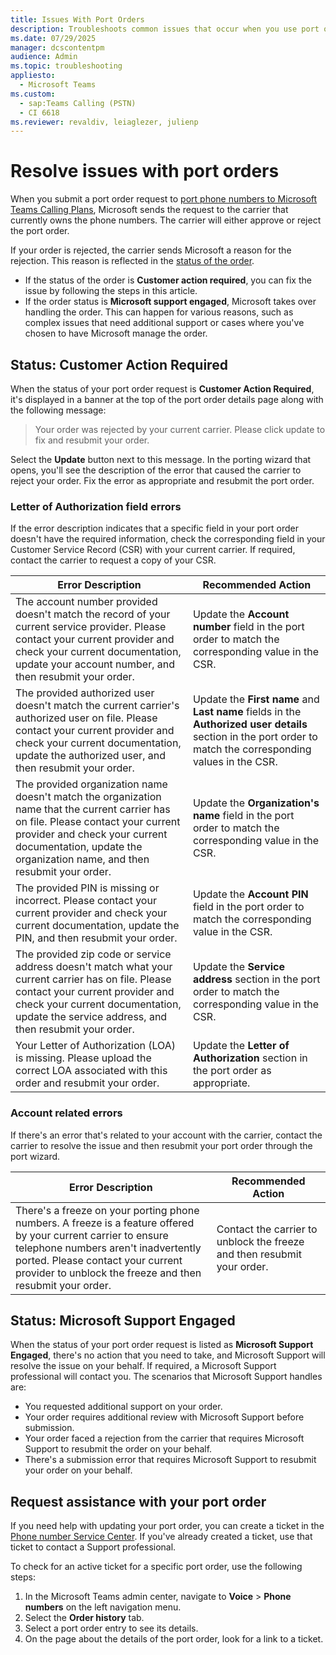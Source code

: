 ```yaml
---
title: Issues With Port Orders
description: Troubleshoots common issues that occur when you use port orders in Microsoft Teams.
ms.date: 07/29/2025
manager: dcscontentpm
audience: Admin
ms.topic: troubleshooting
appliesto: 
  - Microsoft Teams
ms.custom: 
  - sap:Teams Calling (PSTN)
  - CI 6618
ms.reviewer: revaldiv, leiaglezer, julienp
---
```

# Resolve issues with port orders

When you submit a port order request to [port phone numbers to Microsoft Teams Calling Plans](/microsoftteams/phone-number-calling-plans/transfer-phone-numbers-to-teams), Microsoft sends the request to the carrier that currently owns the phone numbers. The carrier will either approve or reject the port order.

If your order is rejected, the carrier sends Microsoft a reason for the rejection. This reason is reflected in the [status of the order](/microsoftteams/phone-number-calling-plans/transfer-phone-numbers-to-teams?tabs=new-porting-wizard#whats-the-status-of-your-port-orders).

- If the status of the order is **Customer action required**, you can fix the issue by following the steps in this article.
- If the order status is **Microsoft support engaged**, Microsoft takes over handling the order. This can happen for various reasons, such as complex issues that need additional support or cases where you've chosen to have Microsoft manage the order.

## Status: Customer Action Required

When the status of your port order request is **Customer Action Required**, it's displayed in a banner at the top of the port order details page along with the following message:

> Your order was rejected by your current carrier. Please click update to fix and resubmit your order.

Select the **Update** button next to this message. In the porting wizard that opens, you'll see the description of the error that caused the carrier to reject your order. Fix the error as appropriate and resubmit the port order.

### Letter of Authorization field errors

If the error description indicates that a specific field in your port order doesn't have the required information, check the corresponding field in your Customer Service Record (CSR) with your current carrier. If required, contact the carrier to request a copy of your CSR.

|Error Description|Recommended Action|
|-|-|
|The account number provided doesn't match the record of your current service provider. Please contact your current provider and check your current documentation, update your account number, and then resubmit your order. |Update the **Account number** field in the port order to match the corresponding value in the CSR.|
|The provided authorized user doesn't match the current carrier's authorized user on file. Please contact your current provider and check your current documentation, update the authorized user, and then resubmit your order. |Update the **First name** and **Last name** fields in the **Authorized user details** section in the port order to match the corresponding values in the CSR.|
|The provided organization name doesn't match the organization name that the current carrier has on file. Please contact your current provider and check your current documentation, update the organization name, and then resubmit your order. |Update the **Organization's name** field in the port order to match the corresponding value in the CSR.|
|The provided PIN is missing or incorrect. Please contact your current provider and check your current documentation, update the PIN, and then resubmit your order. |Update the **Account PIN** field in the port order to match the corresponding value in the CSR.|
|The provided zip code or service address doesn't match what your current carrier has on file. Please contact your current provider and check your current documentation, update the service address, and then resubmit your order. |Update the **Service address** section in the port order to match the corresponding value in the CSR.|
|Your Letter of Authorization (LOA) is missing. Please upload the correct LOA associated with this order and resubmit your order. |Update the **Letter of Authorization** section in the port order as appropriate.|

### Account related errors

If there's an error that's related to your account with the carrier, contact the carrier to resolve the issue and then resubmit your port order through the port wizard.

|Error Description|Recommended Action|
|-|-|
|There's a freeze on your porting phone numbers. A freeze is a feature offered by your current carrier to ensure telephone numbers aren't inadvertently ported. Please contact your current provider to unblock the freeze and then resubmit your order.|Contact the carrier to unblock the freeze and then resubmit your order.|

## Status: Microsoft Support Engaged

When the status of your port order request is listed as **Microsoft Support Engaged**, there's no action that you need to take, and Microsoft Support will resolve the issue on your behalf. If required, a Microsoft Support professional will contact you. The scenarios that Microsoft Support handles are:

- You requested additional support on your order.
- Your order requires additional review with Microsoft Support before submission.
- Your order faced a rejection from the carrier that requires Microsoft Support to resubmit the order on your behalf.
- There's a submission error that requires Microsoft Support to resubmit your order on your behalf.

## Request assistance with your port order

If you need help with updating your port order, you can create a ticket in the [Phone number Service Center](https://pstnsd.powerappsportals.com/). If you've already created a ticket, use that ticket to contact a Support professional.

To check for an active ticket for a specific port order, use the following steps:

1. In the Microsoft Teams admin center, navigate to **Voice** > **Phone numbers** on the left navigation menu.
2. Select the **Order history** tab.
3. Select a port order entry to see its details.
4. On the page about the details of the port order, look for a link to a ticket.
